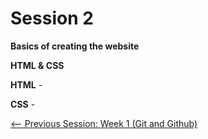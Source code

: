 # Session 2 

**Basics of creating the website**

**HTML & CSS**

**HTML** - 

**CSS** - 




[<-- Previous Session: Week 1 (Git and Github)](./README.md)